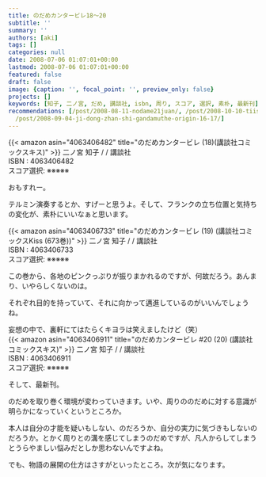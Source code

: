 ```yaml
---
title: のだめカンタービレ18〜20
subtitle: ''
summary: ''
authors: [aki]
tags: []
categories: null
date: 2008-07-06 01:07:01+00:00
lastmod: 2008-07-06 01:07:01+00:00
featured: false
draft: false
image: {caption: '', focal_point: '', preview_only: false}
projects: []
keywords: [知子, 二ノ宮, だめ, 講談社, isbn, 周り, スコア, 選択, 素朴, 最新刊]
recommendations: [/post/2008-08-11-nodame21juan/, /post/2008-10-10-tiisanatiisanawang-yang/,
  /post/2008-09-04-ji-dong-zhan-shi-gandamuthe-origin-16-17/]
---
```

{{< amazon asin="4063406482" title="のだめカンタービレ (18)(講談社コミックスキス)" >}}
二ノ宮 知子 / / 講談社  
ISBN : 4063406482  
スコア選択: ※※※※※  
  
おもすれー。  
  
テルミン演奏するとか、すげーと思うよ。そして、フランクの立ち位置と気持ちの変化が、素朴にいいなぁと思います。  
  
 {{< amazon asin="4063406733" title="のだめカンタービレ (19) (講談社コミックスKiss (673巻))" >}}
二ノ宮 知子 / / 講談社  
ISBN : 4063406733  
スコア選択: ※※※※※  
  
この巻から、各地のピンクっぷりが振りまかれるのですが、何故だろう。あんまり、いやらしくないのは。  
  
それぞれ目的を持っていて、それに向かって邁進しているのがいいんでしょうね。  
  
妄想の中で、裏軒にてはたらくキヨラは笑えましたけど（笑）  
 {{< amazon asin="4063406911" title="のだめカンタービレ #20 (20) (講談社コミックスキス)" >}}
二ノ宮 知子 / / 講談社  
ISBN : 4063406911  
スコア選択: ※※※※※  
  
そして、最新刊。  
  
のだめを取り巻く環境が変わっていきます。いや、周りののだめに対する意識が明らかになっていくというところか。  
  
本人は自分の才能を疑いもしない、のだろうか、自分の実力に気づきもしないのだろうか。とかく周りとの溝を感じてしまうのだめですが、凡人からしてしまうとうらやましい悩みだとしか思わないんですよね。  
  
でも、物語の展開の仕方はさすがといったところ。次が気になります。



